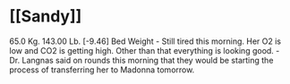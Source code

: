 # [[Sandy]]
65.0 Kg. 143.00 Lb. [-9.46] Bed Weight
	- Still tired this morning. Her O2 is low and CO2 is getting high.  Other than that everything is looking good.
	- Dr. Langnas said on rounds this morning that they would be starting the process of transferring her to Madonna tomorrow.